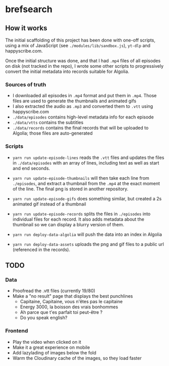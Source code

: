 # brefsearch

## How it works

The initial scaffolding of this project has been done with one-off scripts,
using a mix of JavaScript (see `./modules/lib/sandbox.js`), `yt-dlp` and
happyscribe.com.

Once the initial structure was done, and that I had `.mp4` files of all episodes
on disk (not tracked in the repo), I wrote some other scripts to progressively
convert the initial metadata into records suitable for Algolia.

### Sources of truth

- I downloaded all episodes in `.mp4` format and put them in `.mp4`. Those files
  are used to generate the thumbnails and animated gifs
- I also extracted the audio as `.mp3` and converted them to `.vtt` using
  happyscribe.com
- `./data/episodes` contains high-level metadata info for each episode
- `./data/vtts` contains the subtitles
- `./data/records` contains the final records that will be uploaded to Algolia;
  those files are auto-generated

### Scripts

- `yarn run update-episode-lines` reads the `.vtt` files and updates the files
  in `./data/episodes` with an array of lines, including text as well as start
  and end seconds.
- `yarn run update-episode-thumbnails` will then take each line from
  `./episodes`, and extract a thumbnail from the `.mp4` at the exact moment of
  the line. The final png is stored in another repository.
- `yarn run update-episode-gifs` does something similar, but created a 2s
  animated gif instead of a thumbnail
- `yarn run update-episode-records` splits the files in `./episodes` into
  individual files for each record. It also adds metadata about the thumbnail so
  we can display a blurry version of them.

- `yarn run deploy-data-algolia` will push the data into an index in Algolia
- `yarn run deploy-data-assets` uploads the png and gif files to a public url
  (referenced in the records).

## TODO

### Data
- Proofread the .vtt files (currently 19/80)
- Make a "no result" page that displays the best punchlines
    - Capitaine, Capitaine, vous n'êtes pas le capitaine
    - Energy 3000, la boisson des vrais bonhommes
    - Ah parce que t'es parfait toi peut-être ?
    - Do you speak english?


### Frontend
- Play the video when clicked on it
- Make it a great experience on mobile
- Add lazylading of images below the fold
- Warm the Cloudinary cache of the images, so they load faster
